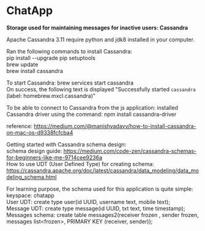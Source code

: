 # ChatApp

**Storage used for maintaining messages for inactive users: Cassandra**

Apache Cassandra 3.11 require python and jdk8 installed in your computer. <br />

Ran the following commands to install Cassandra: <br />
pip install --upgrade pip setuptools <br />
brew update <br />
brew install cassandra <br />

To start Cassandra: brew services start cassandra <br />
On success, the following text is displayed "Successfully started `cassandra` (label: homebrew.mxcl.cassandra)" <br />

To be able to connect to Cassandra from the js application: installed Cassandra driver using the command: npm install cassandra-driver <br />

reference: https://medium.com/@manishyadavv/how-to-install-cassandra-on-mac-os-d9338fcfcba4

Getting started with Cassandra schema design: <br/>
schema design guide: https://medium.com/code-zen/cassandra-schemas-for-beginners-like-me-9714cee9236a <br/>
How to use UDT (User Defined Type) for creating schema: https://cassandra.apache.org/doc/latest/cassandra/data_modeling/data_modeling_schema.html

For learning purpose, the schema used for this application is quite simple:<br/>
keyspace: chatapp <br/>
User UDT: create type user(id UUID, username text, mobile text);<br/>
Message UDT: create type message(id UUID, txt text, time timestamp);<br/>
Messages schema: create table messages2(receiver frozen<user> , sender frozen<user>, messages list<frozen<message>>, PRIMARY KEY (receiver, sender));<br/>


